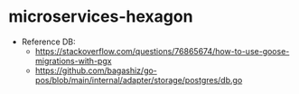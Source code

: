 # microservices-hexagon

- Reference DB:
    - https://stackoverflow.com/questions/76865674/how-to-use-goose-migrations-with-pgx
    - https://github.com/bagashiz/go-pos/blob/main/internal/adapter/storage/postgres/db.go


